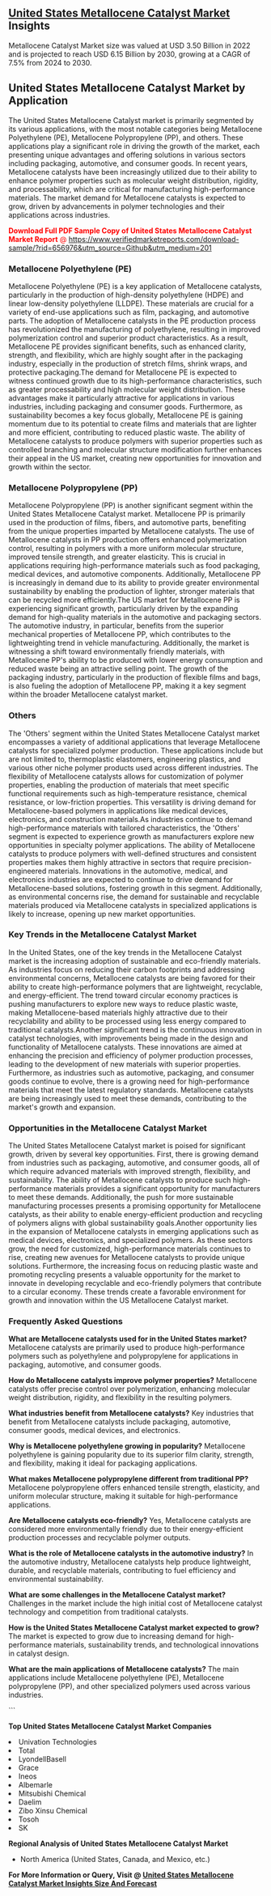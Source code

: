 <h2><a href="https://www.verifiedmarketreports.com/download-sample/?rid=656976&amp;utm_source=Github&amp;utm_medium=201" target="_blank">United States Metallocene Catalyst Market</a> Insights</h2><p>Metallocene Catalyst Market size was valued at USD 3.50 Billion in 2022 and is projected to reach USD 6.15 Billion by 2030, growing at a CAGR of 7.5% from 2024 to 2030.</p><p><h2>United States Metallocene Catalyst Market by Application</h2><p>The United States Metallocene Catalyst market is primarily segmented by its various applications, with the most notable categories being Metallocene Polyethylene (PE), Metallocene Polypropylene (PP), and others. These applications play a significant role in driving the growth of the market, each presenting unique advantages and offering solutions in various sectors including packaging, automotive, and consumer goods. In recent years, Metallocene catalysts have been increasingly utilized due to their ability to enhance polymer properties such as molecular weight distribution, rigidity, and processability, which are critical for manufacturing high-performance materials. The market demand for Metallocene catalysts is expected to grow, driven by advancements in polymer technologies and their applications across industries.<p><span class=""><span style="color: #ff0000;"><strong>Download Full PDF Sample Copy of United States Metallocene Catalyst Market Report</strong> @ </span><a href="https://www.verifiedmarketreports.com/download-sample/?rid=656976&amp;utm_source=Github&amp;utm_medium=201" target="_blank">https://www.verifiedmarketreports.com/download-sample/?rid=656976&amp;utm_source=Github&amp;utm_medium=201</a></span></p></p><h3>Metallocene Polyethylene (PE)</h3><p>Metallocene Polyethylene (PE) is a key application of Metallocene catalysts, particularly in the production of high-density polyethylene (HDPE) and linear low-density polyethylene (LLDPE). These materials are crucial for a variety of end-use applications such as film, packaging, and automotive parts. The adoption of Metallocene catalysts in the PE production process has revolutionized the manufacturing of polyethylene, resulting in improved polymerization control and superior product characteristics. As a result, Metallocene PE provides significant benefits, such as enhanced clarity, strength, and flexibility, which are highly sought after in the packaging industry, especially in the production of stretch films, shrink wraps, and protective packaging.The demand for Metallocene PE is expected to witness continued growth due to its high-performance characteristics, such as greater processability and high molecular weight distribution. These advantages make it particularly attractive for applications in various industries, including packaging and consumer goods. Furthermore, as sustainability becomes a key focus globally, Metallocene PE is gaining momentum due to its potential to create films and materials that are lighter and more efficient, contributing to reduced plastic waste. The ability of Metallocene catalysts to produce polymers with superior properties such as controlled branching and molecular structure modification further enhances their appeal in the US market, creating new opportunities for innovation and growth within the sector.<h3>Metallocene Polypropylene (PP)</h3><p>Metallocene Polypropylene (PP) is another significant segment within the United States Metallocene Catalyst market. Metallocene PP is primarily used in the production of films, fibers, and automotive parts, benefiting from the unique properties imparted by Metallocene catalysts. The use of Metallocene catalysts in PP production offers enhanced polymerization control, resulting in polymers with a more uniform molecular structure, improved tensile strength, and greater elasticity. This is crucial in applications requiring high-performance materials such as food packaging, medical devices, and automotive components. Additionally, Metallocene PP is increasingly in demand due to its ability to provide greater environmental sustainability by enabling the production of lighter, stronger materials that can be recycled more efficiently.The US market for Metallocene PP is experiencing significant growth, particularly driven by the expanding demand for high-quality materials in the automotive and packaging sectors. The automotive industry, in particular, benefits from the superior mechanical properties of Metallocene PP, which contributes to the lightweighting trend in vehicle manufacturing. Additionally, the market is witnessing a shift toward environmentally friendly materials, with Metallocene PP's ability to be produced with lower energy consumption and reduced waste being an attractive selling point. The growth of the packaging industry, particularly in the production of flexible films and bags, is also fueling the adoption of Metallocene PP, making it a key segment within the broader Metallocene catalyst market.<h3>Others</h3><p>The 'Others' segment within the United States Metallocene Catalyst market encompasses a variety of additional applications that leverage Metallocene catalysts for specialized polymer production. These applications include but are not limited to, thermoplastic elastomers, engineering plastics, and various other niche polymer products used across different industries. The flexibility of Metallocene catalysts allows for customization of polymer properties, enabling the production of materials that meet specific functional requirements such as high-temperature resistance, chemical resistance, or low-friction properties. This versatility is driving demand for Metallocene-based polymers in applications like medical devices, electronics, and construction materials.As industries continue to demand high-performance materials with tailored characteristics, the 'Others' segment is expected to experience growth as manufacturers explore new opportunities in specialty polymer applications. The ability of Metallocene catalysts to produce polymers with well-defined structures and consistent properties makes them highly attractive in sectors that require precision-engineered materials. Innovations in the automotive, medical, and electronics industries are expected to continue to drive demand for Metallocene-based solutions, fostering growth in this segment. Additionally, as environmental concerns rise, the demand for sustainable and recyclable materials produced via Metallocene catalysts in specialized applications is likely to increase, opening up new market opportunities.<h3>Key Trends in the Metallocene Catalyst Market</h3><p>In the United States, one of the key trends in the Metallocene Catalyst market is the increasing adoption of sustainable and eco-friendly materials. As industries focus on reducing their carbon footprints and addressing environmental concerns, Metallocene catalysts are being favored for their ability to create high-performance polymers that are lightweight, recyclable, and energy-efficient. The trend toward circular economy practices is pushing manufacturers to explore new ways to reduce plastic waste, making Metallocene-based materials highly attractive due to their recyclability and ability to be processed using less energy compared to traditional catalysts.Another significant trend is the continuous innovation in catalyst technologies, with improvements being made in the design and functionality of Metallocene catalysts. These innovations are aimed at enhancing the precision and efficiency of polymer production processes, leading to the development of new materials with superior properties. Furthermore, as industries such as automotive, packaging, and consumer goods continue to evolve, there is a growing need for high-performance materials that meet the latest regulatory standards. Metallocene catalysts are being increasingly used to meet these demands, contributing to the market's growth and expansion.<h3>Opportunities in the Metallocene Catalyst Market</h3><p>The United States Metallocene Catalyst market is poised for significant growth, driven by several key opportunities. First, there is growing demand from industries such as packaging, automotive, and consumer goods, all of which require advanced materials with improved strength, flexibility, and sustainability. The ability of Metallocene catalysts to produce such high-performance materials provides a significant opportunity for manufacturers to meet these demands. Additionally, the push for more sustainable manufacturing processes presents a promising opportunity for Metallocene catalysts, as their ability to enable energy-efficient production and recycling of polymers aligns with global sustainability goals.Another opportunity lies in the expansion of Metallocene catalysts in emerging applications such as medical devices, electronics, and specialized polymers. As these sectors grow, the need for customized, high-performance materials continues to rise, creating new avenues for Metallocene catalysts to provide unique solutions. Furthermore, the increasing focus on reducing plastic waste and promoting recycling presents a valuable opportunity for the market to innovate in developing recyclable and eco-friendly polymers that contribute to a circular economy. These trends create a favorable environment for growth and innovation within the US Metallocene Catalyst market.<h3>Frequently Asked Questions</h3><p><strong>What are Metallocene catalysts used for in the United States market?</strong> Metallocene catalysts are primarily used to produce high-performance polymers such as polyethylene and polypropylene for applications in packaging, automotive, and consumer goods.</p><p><strong>How do Metallocene catalysts improve polymer properties?</strong> Metallocene catalysts offer precise control over polymerization, enhancing molecular weight distribution, rigidity, and flexibility in the resulting polymers.</p><p><strong>What industries benefit from Metallocene catalysts?</strong> Key industries that benefit from Metallocene catalysts include packaging, automotive, consumer goods, medical devices, and electronics.</p><p><strong>Why is Metallocene polyethylene growing in popularity?</strong> Metallocene polyethylene is gaining popularity due to its superior film clarity, strength, and flexibility, making it ideal for packaging applications.</p><p><strong>What makes Metallocene polypropylene different from traditional PP?</strong> Metallocene polypropylene offers enhanced tensile strength, elasticity, and uniform molecular structure, making it suitable for high-performance applications.</p><p><strong>Are Metallocene catalysts eco-friendly?</strong> Yes, Metallocene catalysts are considered more environmentally friendly due to their energy-efficient production processes and recyclable polymer outputs.</p><p><strong>What is the role of Metallocene catalysts in the automotive industry?</strong> In the automotive industry, Metallocene catalysts help produce lightweight, durable, and recyclable materials, contributing to fuel efficiency and environmental sustainability.</p><p><strong>What are some challenges in the Metallocene Catalyst market?</strong> Challenges in the market include the high initial cost of Metallocene catalyst technology and competition from traditional catalysts.</p><p><strong>How is the United States Metallocene Catalyst market expected to grow?</strong> The market is expected to grow due to increasing demand for high-performance materials, sustainability trends, and technological innovations in catalyst design.</p><p><strong>What are the main applications of Metallocene catalysts?</strong> The main applications include Metallocene polyethylene (PE), Metallocene polypropylene (PP), and other specialized polymers used across various industries.</p>```</p><p><strong>Top United States Metallocene Catalyst Market Companies</strong></p><div data-test-id=""><p><li> Univation Technologies</li><li> Total</li><li> LyondellBasell</li><li> Grace</li><li> Ineos</li><li> Albemarle</li><li> Mitsubishi Chemical</li><li> Daelim</li><li> Zibo Xinsu Chemical</li><li> Tosoh</li><li> SK</li></p><div><strong>Regional Analysis of&nbsp;United States Metallocene Catalyst Market</strong></div><ul><li dir="ltr"><p dir="ltr">North America&nbsp;(United States, Canada, and Mexico, etc.)</p></li></ul><p><strong>For More Information or Query, Visit @&nbsp;</strong><strong><a href="https://www.verifiedmarketreports.com/product/metallocene-catalyst-market/?utm_source=Github&amp;utm_medium=201" target="_blank">United States Metallocene Catalyst Market Insights Size And Forecast</a></strong></p></div>
